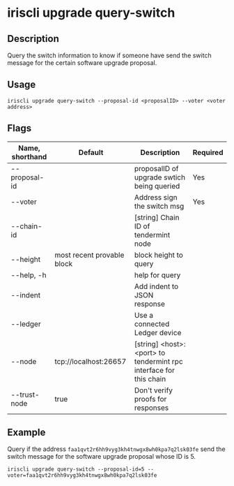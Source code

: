 # iriscli upgrade query-switch

## Description
Query the switch information to know if someone have send the switch message for the certain software upgrade proposal.

## Usage

```
iriscli upgrade query-switch --proposal-id <proposalID> --voter <voter address>
```

## Flags

| Name, shorthand | Default                    | Description                                                       | Required |
| --------------- | -------------------------- | ----------------------------------------------------------------- | -------- |
| --proposal-id      |                            | proposalID of upgrade swtich being queried                              | Yes      |
| --voter     |                            | Address sign the switch msg                              | Yes      |
| --chain-id      |                            | [string] Chain ID of tendermint node                              |            |
| --height        | most recent provable block | block height to query                                             |          |
| --help, -h      |                            | help for query                                                    |          |
| --indent        |                            | Add indent to JSON response                                       |          |
| --ledger        |                            | Use a connected Ledger device                                     |          |
| --node          | tcp://localhost:26657      | [string] \<host>:\<port> to tendermint rpc interface for this chain |          |
| --trust-node    | true                       | Don't verify proofs for responses                                 |          |

## Example

Query if the address `faa1qvt2r6hh9vyg3kh4tnwgx8wh0kpa7q2lsk03fe` send the switch message for the software upgrade proposal whose ID is 5.

```
iriscli upgrade query-switch --proposal-id=5 --voter=faa1qvt2r6hh9vyg3kh4tnwgx8wh0kpa7q2lsk03fe
```
